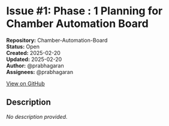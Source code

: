 # Issue #1: Phase : 1 Planning for Chamber Automation Board

**Repository:** Chamber-Automation-Board  
**Status:** Open  
**Created:** 2025-02-20  
**Updated:** 2025-02-20  
**Author:** @prabhagaran  
**Assignees:** @prabhagaran  

[View on GitHub](https://github.com/Simtestlab/Chamber-Automation-Board/issues/1)

## Description

*No description provided.*